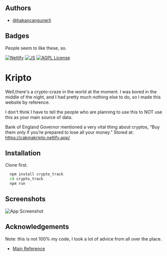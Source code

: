 
## Authors

- [@hakancangunerli](https://www.github.com/katherinepeterson)

  
## Badges
People seem to like these, so.

[![Netlify](https://img.shields.io/badge/Netlify-00C7B7?style=for-the-badge&logo=netlify&logoColor=white)]()
[![JS](https://img.shields.io/badge/JavaScript-F7DF1E?style=for-the-badge&logo=javascript&logoColor=black)](https://opensource.org/licenses/)
[![AGPL License](https://img.shields.io/badge/React_Native-20232A?style=for-the-badge&logo=react&logoColor=61DAFB)]()

  
# Kripto

Well,there's a crypto-craze in the world at the moment. I was bored in the middle of the night, and I had pretty much nothing else to do, so I made this website by reference. 


I don't think I have to tell the people who are planning to use this to NOT use this as your main source of data.

 Bank of England Governor mentioned a very vital thing about cryptos, “Buy them only if you’re prepared to lose all your money.”
Stored at: https://cakmakripto.netlify.app/


## Installation 

Clone first. 

```bash 
  npm install crypto_track
  cd crypto_track
  npm run
```
    
## Screenshots

![App Screenshot](https://previews.dropbox.com/p/thumb/ABLTZcQtSYRa2NFZbalZPcTi8MasaP7ylXWoN3ic97qqF5pAoJOSVMgfjcUuBox-C2Y_vCdYta1hQFUcKUb0XVoM1-KlBCXV8HZ-RAfyK0gdVnkvSrkbZiHz8GQ6Xwo8XBUEci7tj1FrEyRiuSWb76wDRSiaf0aX3ThznSnYRCMY0sF9MaIpYfABmht-3nJdu-oeZ1EQYdUFowQ8peiaQ6_qFIC1CHTZ6evWKk9Vs2Wp9cIccw7nrmxkfIrVH-TX3urBTCHUZyZggjj0yERBNXNoSgZTInmzI821qcvjAdbzluI0ncDQQKtBXWie9x5YxizRB5qCvQDSRXZqyZOiEYcLVnw73o_s5HCg1erByC5zLA/p.png?size=2048x1536&size_mode=3)

  
## Acknowledgements
Note: this is not 100% my code, I took a lot of advice from all over the place. 
 - [Main Reference](https://www.youtube.com/watch?v=GHC7KrmO4oY)
 

  